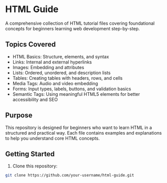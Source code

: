 # HTML Guide

A comprehensive collection of HTML tutorial files covering foundational concepts for beginners learning web development step-by-step.

## Topics Covered

- HTML Basics: Structure, elements, and syntax
- Links: Internal and external hyperlinks
- Images: Embedding and attributes
- Lists: Ordered, unordered, and description lists
- Tables: Creating tables with headers, rows, and cells
- Media Tags: Audio and video embedding
- Forms: Input types, labels, buttons, and validation basics
- Semantic Tags: Using meaningful HTML5 elements for better accessibility and SEO

## Purpose

This repository is designed for beginners who want to learn HTML in a structured and practical way. Each file contains examples and explanations to help you understand core HTML concepts.

## Getting Started

1. Clone this repository:

```bash
git clone https://github.com/your-username/html-guide.git
